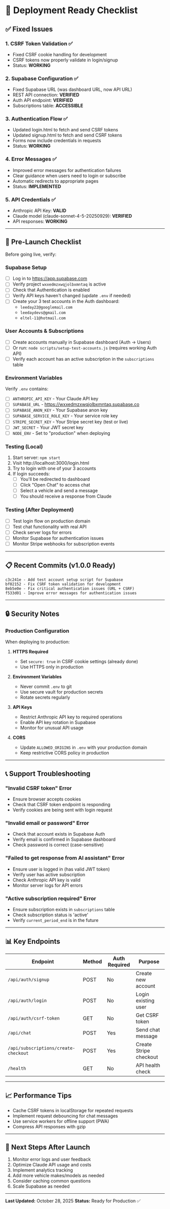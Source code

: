 # 🚀 Deployment Ready Checklist

## ✅ Fixed Issues

### 1. **CSRF Token Validation** ✅
- Fixed CSRF cookie handling for development
- CSRF tokens now properly validate in login/signup
- Status: **WORKING**

### 2. **Supabase Configuration** ✅
- Fixed Supabase URL (was dashboard URL, now API URL)
- REST API connection: **VERIFIED**
- Auth API endpoint: **VERIFIED**
- Subscriptions table: **ACCESSIBLE**

### 3. **Authentication Flow** ✅
- Updated login.html to fetch and send CSRF tokens
- Updated signup.html to fetch and send CSRF tokens
- Forms now include credentials in requests
- Status: **WORKING**

### 4. **Error Messages** ✅
- Improved error messages for authentication failures
- Clear guidance when users need to login or subscribe
- Automatic redirects to appropriate pages
- Status: **IMPLEMENTED**

### 5. **API Credentials** ✅
- Anthropic API Key: **VALID**
- Claude model (claude-sonnet-4-5-20250929): **VERIFIED**
- API responses: **WORKING**

---

## 🔧 Pre-Launch Checklist

Before going live, verify:

### Supabase Setup
- [ ] Log in to https://app.supabase.com
- [ ] Verify project `wxxedmzxwqjolbxmntaq` is active
- [ ] Check that Authentication is enabled
- [ ] Verify API keys haven't changed (update `.env` if needed)
- [ ] Create your 3 test accounts in the Auth dashboard:
  - `leeday22@googlemail.com`
  - `leedaydevs@gmail.com`
  - `eltel-11@hotmail.com`

### User Accounts & Subscriptions
- [ ] Create accounts manually in Supabase dashboard (Auth → Users)
- [ ] Or run: `node scripts/setup-test-accounts.js` (requires working Auth API)
- [ ] Verify each account has an active subscription in the `subscriptions` table

### Environment Variables
Verify `.env` contains:
- [ ] `ANTHROPIC_API_KEY` - Your Claude API key
- [ ] `SUPABASE_URL` - https://wxxedmzxwqjolbxmntaq.supabase.co
- [ ] `SUPABASE_ANON_KEY` - Your Supabase anon key
- [ ] `SUPABASE_SERVICE_ROLE_KEY` - Your service role key
- [ ] `STRIPE_SECRET_KEY` - Your Stripe secret key (test or live)
- [ ] `JWT_SECRET` - Your JWT secret key
- [ ] `NODE_ENV` - Set to "production" when deploying

### Testing (Local)
1. Start server: `npm start`
2. Visit http://localhost:3000/login.html
3. Try to login with one of your 3 accounts
4. If login succeeds:
   - [ ] You'll be redirected to dashboard
   - [ ] Click "Open Chat" to access chat
   - [ ] Select a vehicle and send a message
   - [ ] You should receive a response from Claude

### Testing (After Deployment)
- [ ] Test login flow on production domain
- [ ] Test chat functionality with real API
- [ ] Check server logs for errors
- [ ] Monitor Supabase for authentication issues
- [ ] Monitor Stripe webhooks for subscription events

---

## 📋 Recent Commits (v1.0.0 Ready)

```
c3c241e - Add test account setup script for Supabase
bf02152 - Fix CSRF token validation for development
8eb5e0e - Fix critical authentication issues (URL + CSRF)
f533d01 - Improve error messages for authentication issues
```

---

## 🔒 Security Notes

### Production Configuration
When deploying to production:

1. **HTTPS Required**
   - Set `secure: true` in CSRF cookie settings (already done)
   - Use HTTPS only in production

2. **Environment Variables**
   - Never commit `.env` to git
   - Use secure vault for production secrets
   - Rotate secrets regularly

3. **API Keys**
   - Restrict Anthropic API key to required operations
   - Enable API key rotation in Supabase
   - Monitor for unusual API usage

4. **CORS**
   - Update `ALLOWED_ORIGINS` in `.env` with your production domain
   - Keep restrictive CORS policy in production

---

## 📞 Support Troubleshooting

### "Invalid CSRF token" Error
- Ensure browser accepts cookies
- Check that CSRF token endpoint is responding
- Verify cookies are being sent with login request

### "Invalid email or password" Error
- Check that account exists in Supabase Auth
- Verify email is confirmed in Supabase dashboard
- Check password is correct (case-sensitive)

### "Failed to get response from AI assistant" Error
- Ensure user is logged in (has valid JWT token)
- Verify user has active subscription
- Check Anthropic API key is valid
- Monitor server logs for API errors

### "Active subscription required" Error
- Ensure subscription exists in `subscriptions` table
- Check subscription status is 'active'
- Verify `current_period_end` is in the future

---

## 📊 Key Endpoints

| Endpoint | Method | Auth Required | Purpose |
|----------|--------|--|---------|
| `/api/auth/signup` | POST | No | Create new account |
| `/api/auth/login` | POST | No | Login existing user |
| `/api/auth/csrf-token` | GET | No | Get CSRF token |
| `/api/chat` | POST | Yes | Send chat message |
| `/api/subscriptions/create-checkout` | POST | Yes | Create Stripe checkout |
| `/health` | GET | No | API health check |

---

## 📈 Performance Tips

- Cache CSRF tokens in localStorage for repeated requests
- Implement request debouncing for chat messages
- Use service workers for offline support (PWA)
- Compress API responses with gzip

---

## 🎯 Next Steps After Launch

1. Monitor error logs and user feedback
2. Optimize Claude API usage and costs
3. Implement analytics tracking
4. Add more vehicle makes/models as needed
5. Consider caching common questions
6. Scale Supabase as needed

---

**Last Updated:** October 28, 2025
**Status:** Ready for Production ✅
